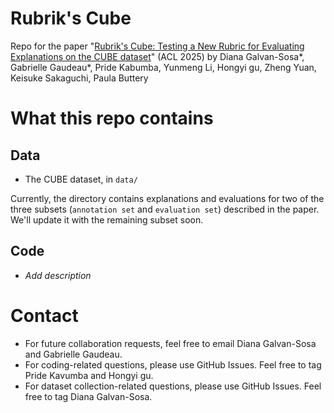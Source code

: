 # Rubrik's Cube
Repo for the paper "[Rubrik's Cube: Testing a New Rubric for Evaluating Explanations on the CUBE dataset](https://arxiv.org/abs/2503.23899)" (ACL 2025) by Diana Galvan-Sosa*, Gabrielle  Gaudeau*, Pride Kabumba, Yunmeng Li, Hongyi gu, Zheng Yuan, Keisuke Sakaguchi, Paula Buttery

# What this repo contains
## Data
- The CUBE dataset, in `data/` 

Currently, the directory contains explanations and evaluations for two of the three subsets (`annotation set` and `evaluation set`) described in the paper. We'll update it with the remaining subset soon.

## Code
- *Add description*

# Contact
- For future collaboration requests, feel free to email Diana Galvan-Sosa and Gabrielle Gaudeau.
- For coding-related questions, please use GitHub Issues. Feel free to tag Pride Kavumba and Hongyi gu.
- For dataset collection-related questions, please use GitHub Issues. Feel free to tag Diana Galvan-Sosa.
